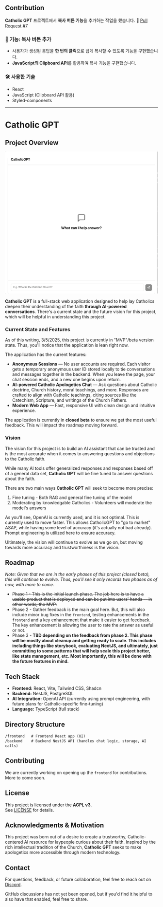## Contribution
**Catholic GPT** 프로젝트에서 **복사 버튼 기능**을 추가하는 작업을 했습니다.
🔗 [Pull Request #7](https://github.com/bryanguillen/catholic-gpt/pull/7)

### 📌 기능: 복사 버튼 추가
- 사용자가 생성된 응답을 **한 번의 클릭**으로 쉽게 복사할 수 있도록 기능을 구현했습니다.
- **JavaScript의 Clipboard API**를 활용하여 복사 기능을 구현했습니다.

### 🛠 사용한 기술
- React  
- JavaScript (Clipboard API 활용)  
- Styled-components  

---

# Catholic GPT

## Project Overview  

![](./demo.gif)

**Catholic GPT** is a full-stack web application designed to help lay Catholics deepen their understanding of the faith **through AI-powered conversations**. There's a current state and the future vision for this project, which will be helpful in understanding this project.

### Current State and Features

As of this writing, 3/5/2025, this project is currently in "MVP"/beta version state. Thus, you'll notice that the application is lean right now.

The application has the current features:

- **Anonymous Sessions** — No user accounts are required. Each visitor gets a temporary anonymous user ID stored locally to tie conversations and messages together in the backend. When you leave the page, your chat session ends, and a new one begins upon return.
- **AI-powered Catholic Apologetics Chat** — Ask questions about Catholic doctrine, Church history, moral teachings, and more. Responses are crafted to align with Catholic teachings, citing sources like the Catechism, Scripture, and writings of the Church Fathers.
- **Modern Web App** — Fast, responsive UI with clean design and intuitive experience.

The application is currently in **closed beta** to ensure we get the most useful feedback. This will impact the roadmap moving forward.

### Vision

The vision for this project is to build an AI assistant that can be trusted and is the most accurate when it comes to answering questions and objections to the Catholic faith.

While many AI tools offer generalized responses and responses based off of a general data set, **Catholic GPT** will be fine tuned to answer questions about the faith.

There are two main ways **Catholic GPT** will seek to become more precise:

1. Fine tuning - Both RAG and general fine tuning of the model
2. Moderating by knowledgable Catholics - Volunteers will moderate the model's answers

As you'll see, OpenAI is currently used, and it is not optimal. This is currently used to move faster. This allows CatholicGPT to "go to market" ASAP, while having some level of accuracy (it's actually not bad already). Prompt engineering is utilized here to ensure accuracy.

Ultimately, the vision will continue to evolve as we go on, but moving towards more accuracy and trustworthiness is the vision.

## Roadmap

_Note: Given that we are in the early phases of this project (closed beta), this will continue to evolve. Thus, you'll see it only records two phases as of now, with more to come._

* ~~Phase 1 - This is the initial launch phase. The job here is to have a usable product that is deployed and can be put into users' hands -- in other words, the MVP.~~
* Phase 2 - Gather feedback is the main goal here. But, this will also include minor bug fixes in the `frontend`, testing enhancements in the `frontend` and a key enhancement that make it easier to get feedback. The key enhancement is allowing the user to rate the answer as useful or not.
* Phase 3 - __TBD depending on the feedback from phase 2. This phase will be mostly about cleanup and getting ready to scale. This includes including things like storybook, evaluating NextJS, and ultimately, just committing to some patterns that will help scale this project better, like state management, etc. Most importantly, this will be done with the future features in mind.__

## Tech Stack  

- **Frontend:** React, Vite, Tailwind CSS, Shadcn  
- **Backend:** NestJS, PostgreSQL  
- **AI Integration:** OpenAI API (currently using prompt engineering, with future plans for Catholic-specific fine-tuning)  
- **Language:** TypeScript (full stack)

## Directory Structure  

```
/frontend   # Frontend React app (UI)
/backend    # Backend NestJS API (handles chat logic, storage, AI calls)
```

## Contributing  

We are currently working on opening up the `frontend` for contributions. More to come soon.

## License  

This project is licensed under the **AGPL v3**.  
See [LICENSE](https://github.com/bryanguillen/catholic-gpt/blob/main/LICENSE.md) for details.

## Acknowledgments & Motivation  

This project was born out of a desire to create a trustworthy, Catholic-centered AI resource for laypeople curious about their faith. Inspired by the rich intellectual tradition of the Church, **Catholic GPT** seeks to make apologetics more accessible through modern technology.

## Contact  

For questions, feedback, or future collaboration, feel free to reach out on [Discord](https://discord.gg/bAmCr5gu).

GitHub discussions has not yet been opened, but if you'd find it helpful to also have that enabled, feel free to share.
